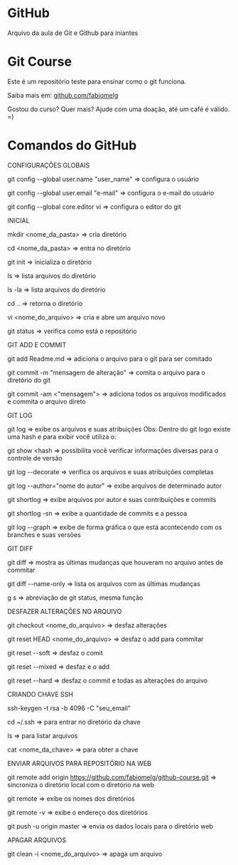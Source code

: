 # GitHub

Arquivo da aula de Git e Github para iniantes

# Git Course

Este é um repositório teste para ensinar como o git funciona.

Saiba mais em: [github.com/fabiomelg](https://www.github.com/fabiomelg)

Gostou do curso? Quer mais? Ajude com uma doação, até um café é válido. =)

# Comandos do GitHub

CONFIGURAÇÕES GLOBAIS

git config --global user.name "user_name" => configura o usuário

git config --global user.email "e-mail" => configura o e-mail do usuário

git config --global core.editor vi => configura o editor do git

INICIAL

mkdir <nome_da_pasta> => cria diretório

cd <nome_da_pasta> => entra no diretório

git init => inicializa o diretório

ls => lista arquivos do diretório

ls -la => lista arquivos do diretório

cd .. => retorna o diretório

vi <nome_do_arquivo> => cria e abre um arquivo novo

git status => verifica como está o repositório

GIT ADD E COMMIT

git add Readme.md => adiciona o arquivo para o git para ser comitado

git commit -m "mensagem de alteração" => comita o arquivo para o diretório do git

git commit -am <"mensagem"> => adiciona todos os arquivos modificados e commita o arquivo direto

GIT LOG

git log => exibe os arquivos e suas atribuições
Obs: Dentro do git logo existe uma hash e para exibir você utiliza o:

git show <hash => possibilita você verificar informações diversas para o controle de versão

git log --decorate => verifica os arquivos e suas atribuições completas

git log --author="nome do autor" => exibe arquivos de determinado autor

git shortlog => exibe arquivos por autor e suas contribuições e commits

git shortlog -sn => exibe a quantidade de commits e a pessoa

git log --graph => exibe de forma gráfica o que está acontecendo com os branches e suas versões

GIT DIFF

git diff => mostra as últimas mudanças que houveram no arquivo antes de commitar

git diff --name-only =>  lista os arquivos com as últimas mudanças

g s => abreviação de git status, mesma função

DESFAZER ALTERAÇÕES NO ARQUIVO

git checkout <nome_do_arquivo> => desfaz alterações

git reset HEAD <nome_do_arquivo> => desfaz o add para commitar

git reset --soft => desfaz o comit

git reset --mixed => desfaz e o add

git reset --hard => desfaz o commit e todas as alterações do arquivo

CRIANDO CHAVE SSH

ssh-keygen -t rsa -b 4096 -C "seu_email"

cd ~/.ssh => para entrar no diretório da chave

ls => para listar arquivos

cat <nome_da_chave> => para obter a chave

ENVIAR ARQUIVOS PARA REPOSITÓRIO NA WEB

git remote add origin https://github.com/fabiomelg/github-course.git => sincroniza o diretório local com o diretório na web

git remote => exibe os nomes dos diretórios

git remote -v => exibe o endereço dos diretórios

git push -u origin master => envia os dados locais para o diretório web

APAGAR ARQUIVOS

git clean -i <nome_do_arquivo> => apaga um arquivo


